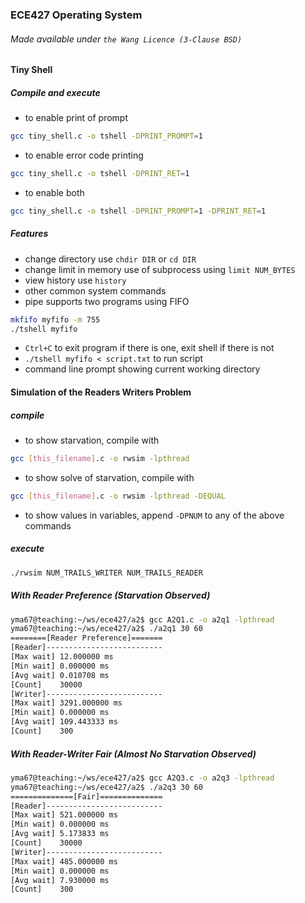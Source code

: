 ### ECE427 Operating System
###### Made available under ```the Wang Licence (3-Clause BSD)```

#### Tiny Shell
##### Compile and execute
- to enable print of prompt
```bash
gcc tiny_shell.c -o tshell -DPRINT_PROMPT=1
``` 
- to enable error code printing
```bash
gcc tiny_shell.c -o tshell -DPRINT_RET=1
``` 
- to enable both
```bash
gcc tiny_shell.c -o tshell -DPRINT_PROMPT=1 -DPRINT_RET=1
``` 

##### Features
- change directory use ```chdir DIR``` or ```cd DIR```
- change limit in memory use of subprocess using ```limit NUM_BYTES```
- view history use ```history```
- other common system commands
- pipe supports two programs using FIFO 
```bash
mkfifo myfifo -m 755
./tshell myfifo
```
- ```Ctrl+C``` to exit program if there is one, exit shell if there is not
- ```./tshell myfifo < script.txt``` to run script
- command line prompt showing current working directory

#### Simulation of the Readers Writers Problem
##### compile
- to show starvation, compile with 
```bash 
gcc [this_filename].c -o rwsim -lpthread
```
- to show solve of starvation, compile with
```bash 
gcc [this_filename].c -o rwsim -lpthread -DEQUAL
```
- to show values in variables, append ```-DPNUM``` to any of the above commands
##### execute
```bash
./rwsim NUM_TRAILS_WRITER NUM_TRAILS_READER
```
##### With Reader Preference (Starvation Observed)
```bash
yma67@teaching:~/ws/ece427/a2$ gcc A2Q1.c -o a2q1 -lpthread
yma67@teaching:~/ws/ece427/a2$ ./a2q1 30 60
========[Reader Preference]=======
[Reader]--------------------------
[Max wait] 12.000000 ms
[Min wait] 0.000000 ms
[Avg wait] 0.010708 ms
[Count]    30000
[Writer]--------------------------
[Max wait] 3291.000000 ms
[Min wait] 0.000000 ms
[Avg wait] 109.443333 ms
[Count]    300
```
##### With Reader-Writer Fair (Almost No Starvation Observed)
``` bash
yma67@teaching:~/ws/ece427/a2$ gcc A2Q3.c -o a2q3 -lpthread
yma67@teaching:~/ws/ece427/a2$ ./a2q3 30 60
==============[Fair]==============
[Reader]--------------------------
[Max wait] 521.000000 ms
[Min wait] 0.000000 ms
[Avg wait] 5.173833 ms
[Count]    30000
[Writer]--------------------------
[Max wait] 485.000000 ms
[Min wait] 0.000000 ms
[Avg wait] 7.930000 ms
[Count]    300
```
